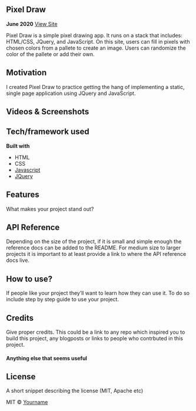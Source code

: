 ## Pixel Draw
**June 2020**
[View Site](https://pixel-draw-brody.netlify.app/)

Pixel Draw is a simple pixel drawing app. It runs on a stack that includes: HTML/CSS, JQuery, and JavaScript. On this site, users can fill in pixels with chosen colors from a pallete to create an image. Users can randomize the color of the pallete or add their own.

## Motivation
I created Pixel Draw to practice getting the hang of implementing a static, single page application using JQuery and JavaScript.
 
## Videos & Screenshots

## Tech/framework used
<b>Built with</b>
- HTML
- CSS
- [Javascript](https://www.javascript.com/)
- [JQuery](https://jquery.com/)

## Features
What makes your project stand out?

## API Reference

Depending on the size of the project, if it is small and simple enough the reference docs can be added to the README. For medium size to larger projects it is important to at least provide a link to where the API reference docs live.

## How to use?
If people like your project they’ll want to learn how they can use it. To do so include step by step guide to use your project.

## Credits
Give proper credits. This could be a link to any repo which inspired you to build this project, any blogposts or links to people who contrbuted in this project. 

#### Anything else that seems useful

## License
A short snippet describing the license (MIT, Apache etc)

MIT © [Yourname]()
